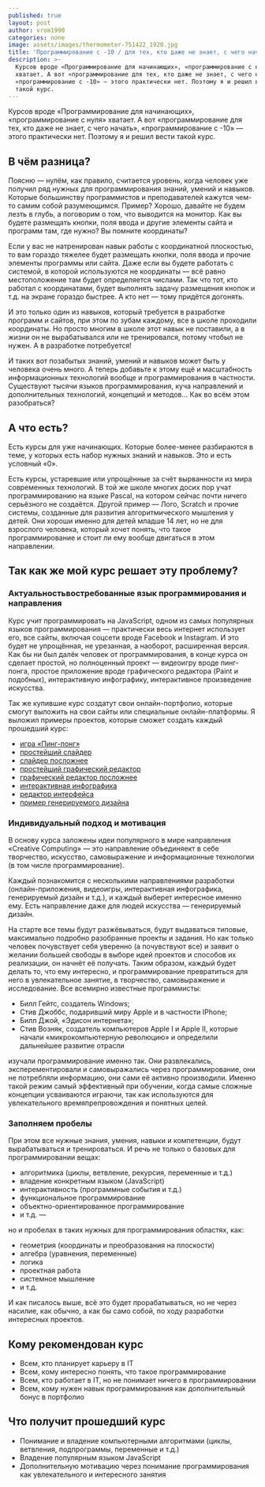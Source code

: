 ```yaml
---
published: true
layout: post
author: vrom1990
categories: none
image: assets/images/thermometer-751422_1920.jpg
title: 'Программирование с -10 / для тех, кто даже не знает, с чего начать'
description: >-
  Курсов вроде «Программирование для начинающих», «программирование с нуля»
  хватает. А вот «программирование для тех, кто даже не знает, с чего начать»,
  «программирование с -10» — этого практически нет. Поэтому я и решил вести
  такой курс.
---
```


Курсов вроде «Программирование для начинающих», «программирование с нуля» хватает. А вот «программирование для тех, кто даже не знает, с чего начать», «программирование с -10» — этого практически нет. Поэтому я и решил вести такой курс.

## В чём разница?

Поясню — нулём, как правило, считается уровень, когда человек уже получил ряд нужных для программирования знаний, умений и навыков. Которые большинству программистов и преподавателей кажутся чем-то самим собой разумеющимся. Пример? Хорошо, давайте не будем лезть в глубь, а поговорим о том, что выводится на монитор. Как вы будете размещать кнопки, поля ввода и другие элементы сайта и программ там, где нужно? Вы помните координаты?

Если у вас не натренирован навык работы с координатной плоскостью, то вам гораздо тяжелее будет размещать кнопки, поля ввода и прочие элементы программы или сайта. Даже если вы будете работать с системой, в которой используются не координаты — всё равно местоположение там будет определяется числами. Так что тот, кто работал с координатами, будет выполнять задачу размещения кнопок и т.д. на экране гораздо быстрее. А кто нет — тому придётся догонять.

И это только один из навыков, который требуется в разработке программ и сайтов, при этом по зубам каждому, все в школе проходили координаты. Но просто многим в школе этот навык не поставили, а в жизни он не вырабатывался или не тренировался, потому чтобыл не нужен. А в разработке потребуется!

И таких вот позабытых знаний, умений и навыков может быть у человека очень много. А теперь добавьте к этому ещё и масштабность информационных технологий вообще и программирования в частности. Существуют тысячи языков программирования, куча направлений и дополнительных технологий, концепций и методов... Как во всём этом разобраться?

## А что есть?

Есть курсы для уже начинающих. Которые более-менее разбираются в теме, у которых есть набор нужных знаний и навыков. Это и есть условный «0».

Есть курсы, устаревшие или упрощённые за счёт вырванности из мира современных технологий. В той же школе многих досих пор учат программированию на языке Pascal, на котором сейчас почти ничего серьёзного не создаётся. Другой пример — Лого, Scratch и прочие системы, созданные для развития алгоритмического мышления у детей. Они хороши именно для детей младше 14 лет, но не для взрослого человека, который хочет понять, что такое программирование и стоит ли ему вообще двигаться в этом направлении.

## Так как же мой курс решает эту проблему? 

### Актуальностьвостребованные язык программирования и направления

Курс учит программировать на JavaScript, одном из самых популярных языков программирования — практически весь интернет использует его, все сайты, включая соцсети вроде Facebook и Instagram. И это будет не упрощённая, не урезанная, а наоборот, расширенная версия. Как бы ни был далёк человек от программирования, в конце курса он сделает простой, но полноценный проект — видеоигру вроде пинг-понга, простое приложение вроде графического редактора (Paint и подобных), интерактивную инфографику, интерактивное произведение искусства.

Так же купившие курс создатут свои онлайн-портфолио, которые смогут выложить на свои сайты или специальные онлайн-платформы. Я выложил примеры проектов, которые сможет создать каждый прошедший курс:

- [игра «Пинг-понг»](https://vrom1990.ru/p5js-examples/pingpong/)
- [простейший слайдер](https://vrom1990.ru/p5js-examples/simple-slider/)
- [слайдер посложнее](https://vrom1990.ru/p5js-examples/slider-with-buttons/)
- [простейший графический редактор](https://vrom1990.ru/p5js-examples/draw/)
- [графический редактор посложнее](https://vrom1990.ru/p5js-examples/draw-extended/)
- [интерактивная инфографика](https://vrom1990.ru/p5js-examples/infografics/)
- [редактор интерфейса](https://vrom1990.ru/p5js-examples/pacman/)
- [пример генерируемого дизайна](https://vrom1990.ru/p5js-examples/fractal/index.html)

### Индивидуальный подход и мотивация

В основу курса заложены идеи популярного в мире направления «Creative Computing» — это направление объединяект в себе творчество, искусство, самовыражение и информационные технологии (в том числе программирование).

Каждый познакомится с несколькими направлениями разработки (онлайн-приложения, видеоигры, интерактивная инфографика, генерируемый дизайн и т.д.), и каждый выберет интересное именно ему. Есть направление даже для людей искусства — генерируемый дизайн.

На старте все темы будут разжёвываться, будут выдаваться типовые, максимально подробно разобранные проекты и задания. Но как только человек почувствует себя уверенно (а почувствуют все) и заявит о желании большей свободы в выборе идей проектов и способов их реализации, он начнёт её получать. Таким образом, каждый будет делать то, что ему интересно, и программирование превратиться для него в увлекательное занятие, в творчество, самовыражение и исследование. Все всемирно известные программисты:

- Билл Гейтс, создатель Windows;
- Стив Джоббс, подаривший миру Apple и в частности IPhone;
- Билл Джой, «Эдисон интернета»;
- Стив Возняк, создатель компьютеров Apple I и Apple II, которые начали «микрокомпьютерную революцию» и определили дальнейшее развитие отрасли

изучали программирование именно так. Они развлекались, эксперементировали и самовыражались через программирование, они не потребляли информацию, они сами её активно производили. Именно такой режим самый эффективный при обучении, когда самые сложные концепции усваиваются играючи, так как используются для увлекательного времяпрепровождения и понятных целей. 

### Заполняем пробелы

При этом все нужные знания, умения, навыки и компетенции, будут вырабатываться и тренироваться. И речь не только о базовых для программировании вещах:
- алгоритмика (циклы, ветвление, рекурсия, переменные и т.д.)
- владение конкретным языком (JavaScript)
- интерактивность (программные события и т.д.)
- функциональное программирование
- объектно-ориентированное программирование
- и т.д. —

но и пробелах в таких нужных для программирования областях, как:
- геометрия (координаты и преобразования на плоскости)
- алгебра (уравнения, переменные)
- логика
- проектная работа
- системное мышление
- и т.д.
 
 И как писалось выше, всё это будет прорабатываться, но не через насилие, как обычно, а как бы само собой, по ходу разработки интересных проектов. 

## Кому рекомендован курс

- Всем, кто планирует карьеру в IT
- Всем, кому интересно понять, что такое программирование
- Всем, кто работает в IT, но не понимает ничего в программировании
- Всем, кому нужен навык программирования как дополнительный бонус в портфолио

## Что получит прошедший курс

- Понимание и владение компьютерными алгоритмами (циклы, ветвления, подпрограммы, переменные и т.д.)
- Владение популярным языком JavaScript
- Дополнительную мотивацию через понимание программирования как увлекательного и интересного занятия
